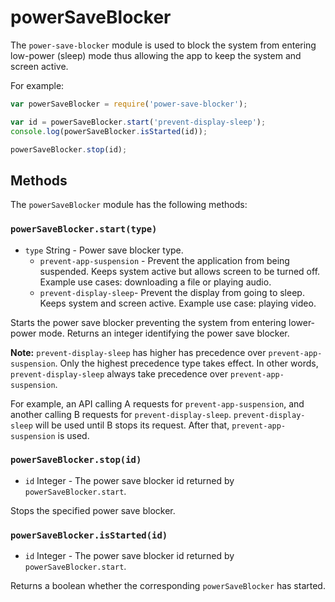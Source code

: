 # powerSaveBlocker

The `power-save-blocker` module is used to block the system from entering
low-power (sleep) mode thus allowing the app to keep the system and screen
active.

For example:

```javascript
var powerSaveBlocker = require('power-save-blocker');

var id = powerSaveBlocker.start('prevent-display-sleep');
console.log(powerSaveBlocker.isStarted(id));

powerSaveBlocker.stop(id);
```

## Methods

The `powerSaveBlocker` module has the following methods:

### `powerSaveBlocker.start(type)`

* `type` String - Power save blocker type.
  * `prevent-app-suspension` - Prevent the application from being suspended.
    Keeps system active but allows screen to be turned off.  Example use cases:
    downloading a file or playing audio.
  * `prevent-display-sleep`- Prevent the display from going to sleep. Keeps
    system and screen active.  Example use case: playing video.

Starts the power save blocker preventing the system from entering lower-power
mode. Returns an integer identifying the power save blocker.

**Note:** `prevent-display-sleep` has higher has precedence over
`prevent-app-suspension`. Only the highest precedence type takes effect. In
other words, `prevent-display-sleep` always take precedence over
`prevent-app-suspension`.

For example, an API calling A requests for `prevent-app-suspension`, and
another calling B requests for `prevent-display-sleep`. `prevent-display-sleep`
will be used until B stops its request. After that, `prevent-app-suspension`
is used.

### `powerSaveBlocker.stop(id)`

* `id` Integer - The power save blocker id returned by `powerSaveBlocker.start`.

Stops the specified power save blocker.

### `powerSaveBlocker.isStarted(id)`

* `id` Integer - The power save blocker id returned by `powerSaveBlocker.start`.

Returns a boolean whether the corresponding `powerSaveBlocker` has started.
